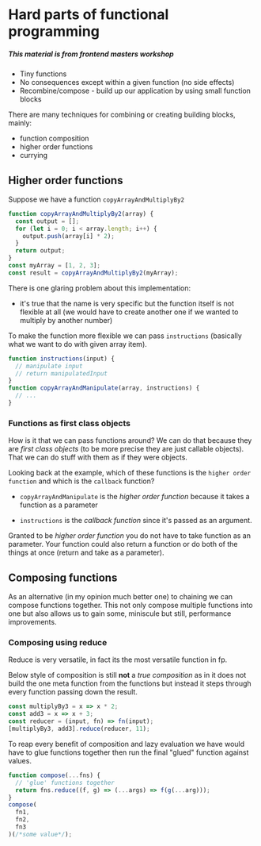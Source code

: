 # Hard parts of functional programming

##### This material is from frontend masters workshop

- Tiny functions
- No consequences except within a given function (no side effects)
- Recombine/compose - build up our application by using small function blocks

There are many techniques for combining or creating building blocks, mainly:

- function composition
- higher order functions
- currying

## Higher order functions

Suppose we have a function `copyArrayAndMultiplyBy2`

```js
function copyArrayAndMultiplyBy2(array) {
  const output = [];
  for (let i = 0; i < array.length; i++) {
    output.push(array[i] * 2);
  }
  return output;
}
const myArray = [1, 2, 3];
const result = copyArrayAndMultiplyBy2(myArray);
```

There is one glaring problem about this implementation:

- it's true that the name is very specific but the function itself is not flexible at all (we would have to create another one if we wanted to multiply by another number)

To make the function more flexible we can pass `instructions` (basically what we want to do with given array item).

```js
function instructions(input) {
  // manipulate input
  // return manipulatedInput
}
function copyArrayAndManipulate(array, instructions) {
  // ...
}
```

### Functions as first class objects

How is it that we can pass functions around? We can do that because they are _first class objects_ (to be more precise they are just callable objects). That we can do stuff with them as if they were objects.

Looking back at the example, which of these functions is the `higher order function` and which is the `callback` function?

- `copyArrayAndManipulate` is the _higher order function_ because it takes a function as a parameter

- `instructions` is the _callback function_ since it's passed as an argument.

Granted to be _higher order function_ you do not have to take function as an parameter. Your function could also return a function or do both of the things at once (return and take as a parameter).

## Composing functions

As an alternative (in my opinion much better one) to chaining we can compose functions together. This not only compose multiple functions into one but also allows us to gain some, miniscule but still, performance improvements.

### Composing using reduce

Reduce is very versatile, in fact its the most versatile function in fp.

Below style of composition is still **not** a _true composition_ as in it does not build the one meta function from the functions but instead it steps through every function passing down the result.

```js
const multiplyBy3 = x => x * 2;
const add3 = x => x + 3;
const reducer = (input, fn) => fn(input);
[multiplyBy3, add3].reduce(reducer, 11);
```

To reap every benefit of composition and lazy evaluation we have would have to glue functions together then run the final "glued" function against values.

```js
function compose(...fns) {
  // 'glue' functions together
  return fns.reduce((f, g) => (...args) => f(g(...arg)));
}
compose(
  fn1,
  fn2,
  fn3
)(/*some value*/);
```
